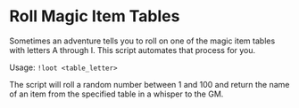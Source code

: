 # Roll Magic Item Tables

Sometimes an adventure tells you to roll on one of the magic item tables with letters A through I. This script automates that process for you. 

Usage: <code>!loot &lt;table_letter&gt;</code>

The script will roll a random number between 1 and 100 and return the name of an item from the specified table in a whisper to the GM.

